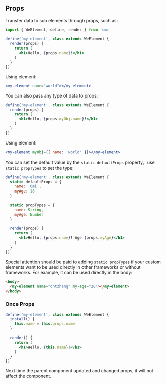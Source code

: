 
## Props

Transfer data to sub elements through props, such as:

```jsx
import { WeElement, define, render } from 'omi'

define('my-element', class extends WeElement {
  render(props) {
    return (
      <h1>Hello, {props.name}!</h1>
    )
  }
})
```

Using element:

```jsx
<my-element name="world"></my-element>
```

You can also pass any type of data to props:

```jsx
define('my-element', class extends WeElement {
  render(props) {
    return (
      <h1>Hello, {props.myObj.name}!</h1>
    )
  }
})
```

Using element:

```jsx
<my-element myObj={{ name: 'world' }}></my-element>
```

You can set the default value by the `static defaultProps` property，use `static propTypes` to set the type:

```jsx
define('my-element', class extends WeElement {
  static defaultProps = {
    name: 'Omi',
    myAge: 18
  }

  static propTypes = {
    name: String,
    myAge: Number
  }
  
  render(props) {
    return (
      <h1>Hello, {props.name}! Age {props.myAge}</h1>
    )
  }
})
```

Special attention should be paid to adding `static propTypes` if your custom elements want to be used directly in other frameworks or without frameworks. For example, it can be used directly in the body:

```html
<body>
  <my-element name="dntzhang" my-age="20"></my-element>
</body>
```

### Once Props

```jsx
define('my-element', class extends WeElement {
  install() {
    this.name = this.props.name
  }

  render() {
    return (
      <h1>Hello, {this.name}!</h1>
    )
  }
})
```

Next time the parent component updated and changed props, it will not affect the component.
